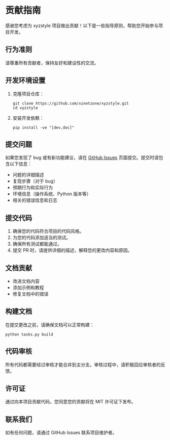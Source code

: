 # 贡献指南

感谢您考虑为 xyzstyle 项目做出贡献！以下是一些指导原则，帮助您开始参与项目开发。

## 行为准则

请尊重所有贡献者，保持友好和建设性的交流。

## 开发环境设置

1. 克隆项目仓库：
   ```shell
   git clone https://github.com/xinetzone/xyzstyle.git
   cd xyzstyle
   ```

2. 安装开发依赖：
   ```shell
   pip install -ve "[dev,doc]"
   ```

## 提交问题

如果您发现了 bug 或有新功能建议，请在 [GitHub Issues](https://github.com/xinetzone/xyzstyle/issues) 页面提交。提交时请包含以下信息：

- 问题的详细描述
- 复现步骤（对于 bug）
- 预期行为和实际行为
- 环境信息（操作系统、Python 版本等）
- 相关的错误信息和日志

## 提交代码

1. 确保您的代码符合项目的代码风格。
2. 为您的代码添加适当的测试。
3. 确保所有测试都能通过。
4. 提交 PR 时，请提供详细的描述，解释您的更改内容和原因。

## 文档贡献

- 改进文档内容
- 添加示例和教程
- 修复文档中的错误

## 构建文档

在提交更改之前，请确保文档可以正常构建：

```shell
python tasks.py build
```

## 代码审核

所有代码都需要经过审核才能合并到主分支。审核过程中，请积极回应审核者的反馈。

## 许可证

通过向本项目贡献代码，您同意您的贡献将在 MIT 许可证下发布。

## 联系我们

如有任何问题，请通过 GitHub Issues 联系项目维护者。